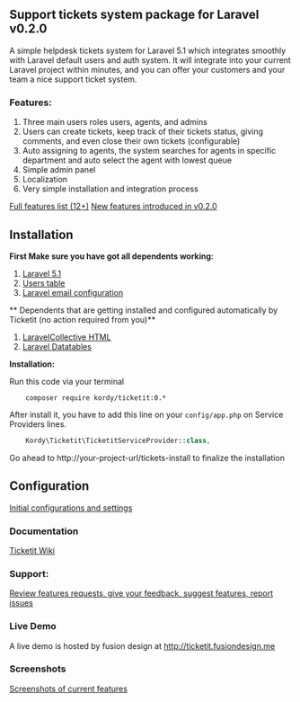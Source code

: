 ## Support tickets system package for Laravel v0.2.0
A simple helpdesk tickets system for Laravel 5.1 which integrates smoothly with Laravel default users and auth system. 
It will integrate into your current Laravel project within minutes, and you can offer your customers and your team a nice support ticket system. 

### Features:
1. Three main users roles users, agents, and admins
2. Users can create tickets, keep track of their tickets status, giving comments, and even close their own tickets (configurable)
3. Auto assigning to agents, the system searches for agents in specific department and auto select the agent with lowest queue
4. Simple admin panel 
5. Localization
6. Very simple installation and integration process

[Full features list (12+)](wiki/v0.1.0-features)
[New features introduced in v0.2.0](wiki/v0.2.0-dev-features-introduced)

## Installation
**First Make sure you have got all dependents working:**

1. [Laravel 5.1](http://laravel.com/docs/5.1#installation)
2. [Users table](http://laravel.com/docs/5.1/authentication)
3. [Laravel email configuration](http://laravel.com/docs/5.1/mail#sending-mail)

** Dependents that are getting installed and configured automatically by Ticketit (no action required from you)**
1. [LaravelCollective HTML](/laravelcollective/html)
2. [Laravel Datatables](/yajra/laravel-datatables)

**Installation:**

Run this code via your terminal
```shell
	composer require kordy/ticketit:0.*
```

After install it, you have to add this line on your `config/app.php` on Service Providers lines.
```php
	Kordy\Ticketit\TicketitServiceProvider::class,
```

Go ahead to http://your-project-url/tickets-install to finalize the installation


## Configuration
[Initial configurations and settings](https://github.com/thekordy/ticketit/wiki/Ticketit-initial-configuration)

### Documentation
[Ticketit Wiki](https://github.com/thekordy/ticketit/wiki)

### Support:
[Review features requests, give your feedback, suggest features, report issues](https://github.com/thekordy/ticketit/issues)

### Live Demo
A live demo is hosted by fusion design at http://ticketit.fusiondesign.me

### Screenshots
[Screenshots of current features](https://github.com/thekordy/ticketit/issues/3)
